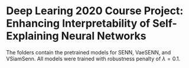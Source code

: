 # Deep Learing 2020 Course Project: Enhancing Interpretability of Self-Explaining Neural Networks

The folders contain the pretrained models for SENN, VaeSENN, and VSiamSenn. All models were trained with robustness penalty of $`\lambda=0.1`$.  

